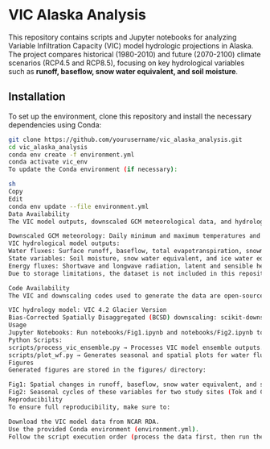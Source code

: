 # **VIC Alaska Analysis**
This repository contains scripts and Jupyter notebooks for analyzing Variable Infiltration Capacity (VIC) model hydrologic projections in Alaska. The project compares historical (1980-2010) and future (2070-2100) climate scenarios (RCP4.5 and RCP8.5), focusing on key hydrological variables such as **runoff, baseflow, snow water equivalent, and soil moisture**.

## **Installation**
To set up the environment, clone this repository and install the necessary dependencies using Conda:

```sh
git clone https://github.com/yourusername/vic_alaska_analysis.git
cd vic_alaska_analysis
conda env create -f environment.yml
conda activate vic_env
To update the Conda environment (if necessary):

sh
Copy
Edit
conda env update --file environment.yml
Data Availability
The VIC model outputs, downscaled GCM meteorological data, and hydrological variables are archived and publicly available at NCAR Research Data Archive (RDA) (Mizukami et al., 2022). The dataset includes:

Downscaled GCM meteorology: Daily minimum and maximum temperatures and precipitation.
VIC hydrological model outputs:
Water fluxes: Surface runoff, baseflow, total evapotranspiration, snowmelt, and ice melt.
State variables: Soil moisture, snow water equivalent, and ice water equivalent.
Energy fluxes: Shortwave and longwave radiation, latent and sensible heat fluxes, ground heat, and soil temperature.
Due to storage limitations, the dataset is not included in this repository but can be downloaded from the DOI above.

Code Availability
The VIC and downscaling codes used to generate the data are open-source:

VIC hydrology model: VIC 4.2 Glacier Version
Bias-Corrected Spatially Disaggregated (BCSD) downscaling: scikit-downscale
Usage
Jupyter Notebooks: Run notebooks/Fig1.ipynb and notebooks/Fig2.ipynb to generate key hydrological visualizations.
Python Scripts:
scripts/process_vic_ensemble.py → Processes VIC model ensemble outputs.
scripts/plot_wf.py → Generates seasonal and spatial plots for water fluxes.
Figures
Generated figures are stored in the figures/ directory:

Fig1: Spatial changes in runoff, baseflow, snow water equivalent, and soil moisture across Alaska.
Fig2: Seasonal cycles of these variables for two study sites (Tok and Canol Trail), comparing historical and future climate scenarios.
Reproducibility
To ensure full reproducibility, make sure to:

Download the VIC model data from NCAR RDA.
Use the provided Conda environment (environment.yml).
Follow the script execution order (process the data first, then run the notebooks for visualization).
